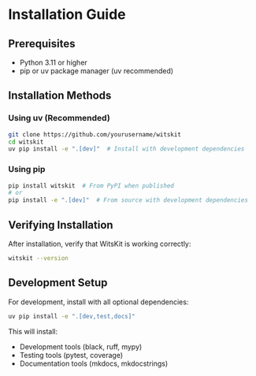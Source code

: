 # Installation Guide

## Prerequisites

- Python 3.11 or higher
- pip or uv package manager (uv recommended)

## Installation Methods

### Using uv (Recommended)

```bash
git clone https://github.com/yourusername/witskit
cd witskit
uv pip install -e ".[dev]"  # Install with development dependencies
```

### Using pip

```bash
pip install witskit  # From PyPI when published
# or
pip install -e ".[dev]"  # From source with development dependencies
```

## Verifying Installation

After installation, verify that WitsKit is working correctly:

```bash
witskit --version
```

## Development Setup

For development, install with all optional dependencies:

```bash
uv pip install -e ".[dev,test,docs]"
```

This will install:
- Development tools (black, ruff, mypy)
- Testing tools (pytest, coverage)
- Documentation tools (mkdocs, mkdocstrings)
